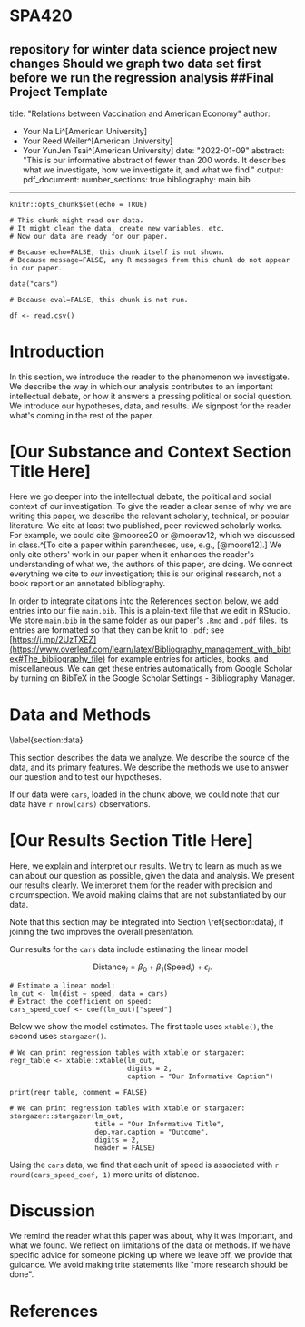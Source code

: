 # SPA420

repository for winter data science project 
new changes
Should we graph two data set first before we run the regression analysis
##Final Project Template
---
  title: "Relations between Vaccination and American Economy"
author: 
  - Your Na Li^[American University]
  - Your Reed Weiler^[American University]
  - Your YunJen Tsai^[American University]
date: "2022-01-09"
abstract: "This is our informative abstract of fewer than 200 words. It describes what we investigate, how we investigate it, and what we find."
output: 
  pdf_document:
    number_sections: true
bibliography: main.bib
---

```{r setup, include=FALSE}
knitr::opts_chunk$set(echo = TRUE)
```

```{r echo=FALSE, message=FALSE}
# This chunk might read our data.
# It might clean the data, create new variables, etc.
# Now our data are ready for our paper.

# Because echo=FALSE, this chunk itself is not shown.
# Because message=FALSE, any R messages from this chunk do not appear in our paper.

data("cars")
```

```{r eval=FALSE, echo=FALSE}
# Because eval=FALSE, this chunk is not run.

df <- read.csv()
```


# Introduction

In this section, we introduce the reader to the phenomenon we investigate. We describe the way in which our analysis contributes to an important intellectual debate, or how it answers a pressing political or social question. We introduce our hypotheses, data, and results. We signpost for the reader what's coming in the rest of the paper.


# [Our Substance and Context Section Title Here]

Here we go deeper into the intellectual debate, the political and social context of our investigation. To give the reader a clear sense of why we are writing this paper, we describe the relevant scholarly, technical, or popular literature.  We cite at least two published, peer-reviewed scholarly works. For example, we could cite @mooree20 or @moorav12, which we discussed in class.^[To cite a paper within parentheses, use, e.g., [@moore12].] We only cite others' work in our paper when it enhances the reader's understanding of what we, the authors of this paper, are doing.  We connect everything we cite to _our_ investigation; this is our original research, not a book report or an annotated bibliography.

In order to integrate citations into the References section below, we add entries into our file `main.bib`. This is a plain-text file that we edit in RStudio. We store `main.bib` in the same folder as our paper's `.Rmd` and `.pdf` files. Its entries are formatted so that they can be knit to `.pdf`; see [https://j.mp/2UzTXEZ](https://www.overleaf.com/learn/latex/Bibliography_management_with_bibtex#The_bibliography_file) for example entries for articles, books, and miscellaneous. We can get these entries automatically from Google Scholar by turning on BibTeX in the Google Scholar Settings - Bibliography Manager.

# Data and Methods
\label{section:data}

This section describes the data we analyze. We describe the source of the data, and its primary features. We describe the methods we use to answer our question and to test our hypotheses.

If our data were `cars`, loaded in the chunk above, we could note that our data have `r nrow(cars)` observations.

# [Our Results Section Title Here]

Here, we explain and interpret our results. We try to learn as much as we can about our question as possible, given the data and analysis. We present our results clearly. We interpret them for the reader with precision and circumspection. We avoid making claims that are not substantiated by our data.

Note that this section may be integrated into Section \ref{section:data}, if joining the two improves the overall presentation.

Our results for the `cars` data include estimating the linear model 

$$\text{Distance}_i = \beta_0 + \beta_1 (\text{Speed}_i) + \epsilon_i.$$

```{r echo=FALSE}
# Estimate a linear model:
lm_out <- lm(dist ~ speed, data = cars)
# Extract the coefficient on speed:
cars_speed_coef <- coef(lm_out)["speed"]
```

Below we show the model estimates. The first table uses `xtable()`, the second uses `stargazer()`.

```{r echo=FALSE, message=FALSE, results='asis'}
# We can print regression tables with xtable or stargazer:
regr_table <- xtable::xtable(lm_out,
                             digits = 2,
                             caption = "Our Informative Caption")

print(regr_table, comment = FALSE)
```

```{r echo=FALSE, message=FALSE, results='asis'}
# We can print regression tables with xtable or stargazer:
stargazer::stargazer(lm_out, 
                     title = "Our Informative Title",
                     dep.var.caption = "Outcome",
                     digits = 2,
                     header = FALSE)
```

Using the `cars` data, we find that each unit of speed is associated with `r round(cars_speed_coef, 1)` more units of distance.

# Discussion

We remind the reader what this paper was about, why it was important, and what we found. We reflect on limitations of the data or methods. If we have specific advice for someone picking up where we leave off, we provide that guidance. We avoid making trite statements like "more research should be done".

# References 

